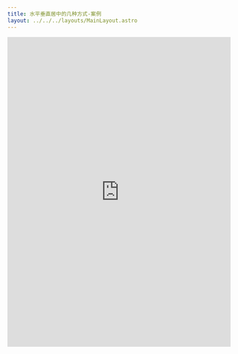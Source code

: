 ```yaml
---
title: 水平垂直居中的几种方式-案例
layout: ../../../layouts/MainLayout.astro
---
```


<iframe height="700" style="width: 100%;" scrolling="no" title="水平垂直居中的几种方式" src="https://codepen.io/javascriptfield/embed/VwXYVyR?default-tab=result" frameborder="no" loading="lazy" allowtransparency="true" allowfullscreen="true">
  See the Pen <a href="https://codepen.io/javascriptfield/pen/VwXYVyR">
  水平垂直居中的几种方式</a> by ye (<a href="https://codepen.io/javascriptfield">@javascriptfield</a>)
  on <a href="https://codepen.io">CodePen</a>.
</iframe>
